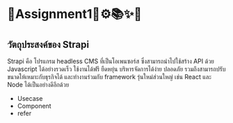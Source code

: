 # 🚀Assignment1🚀⚙️📚✨🤫

## วัตถุประสงค์ของ Strapi

Strapi คือ โปรแกรม headless CMS ที่เป็นโอเพนซอร์ส ซึ่งสามารถนำไปใช้สร้าง API ด้วย Javascript ได้อย่างรวดเร็ว ใช้งานได้ฟรี ยืดหยุ่น บริหารจัดการได้ง่าย ปลอดภัย รวมถึงสามารถปรับขนาดให้เหมาะกับธุรกิจได้ และทำงานร่วมกับ framework รุ่นใหม่ส่วนใหญ่ เช่น React และ Node ได้เป็นอย่างดีอีกด้วย

- Usecase
- Component
- refer
  



